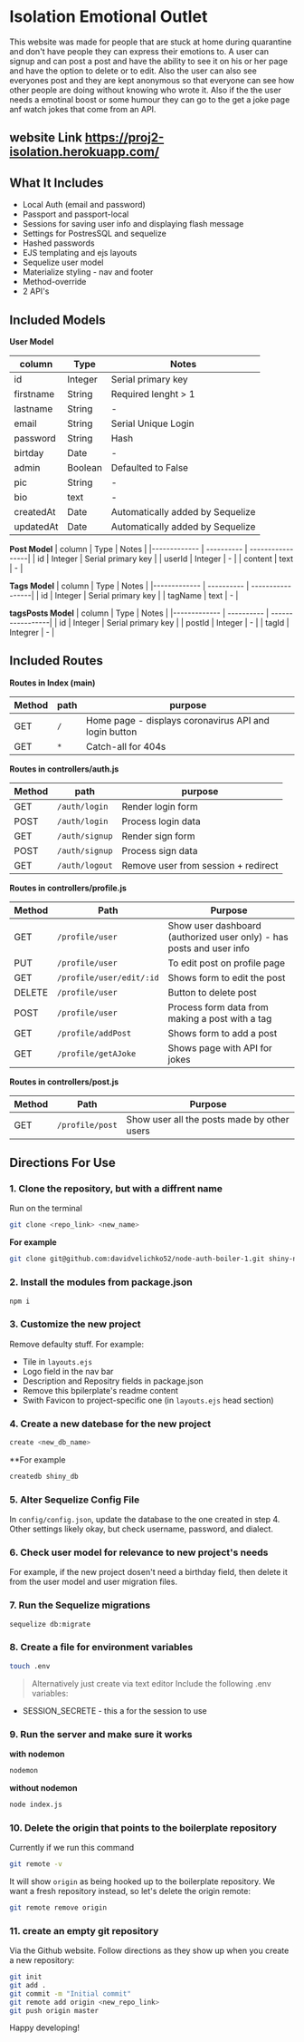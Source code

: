 # Isolation Emotional Outlet

This website was made for people that are stuck at home during quarantine and don't have people they can express their emotions to. A user can signup and can post a post and have the ability to see it on his or her page and have the option to delete or to edit. Also the user can also see everyones post and they are kept anonymous so that everyone can see how other people are doing without knowing who wrote it. Also if the the user needs a emotinal boost or some humour they can go to the get a joke page anf watch jokes that come from an API. 

## website Link https://proj2-isolation.herokuapp.com/


## What It Includes

* Local Auth (email and password)
* Passport and passport-local
* Sessions for saving user info and displaying flash message
* Settings for PostresSQL and sequelize
* Hashed passwords
* EJS templating and ejs layouts
* Sequelize user model
* Materialize styling - nav and footer
* Method-override
* 2 API's



## Included Models
**User Model**

| column | Type | Notes |
| ----------- | ---------- | --------------------|
| id | Integer | Serial primary key |
| firstname | String | Required lenght > 1 |
| lastname | String | - |
| email | String | Serial Unique Login |
| password | String | Hash |
| birtday | Date | - |
| admin | Boolean | Defaulted to False |
| pic | String | - |
| bio | text | - |
| createdAt | Date | Automatically added by Sequelize |
| updatedAt | Date | Automatically added by Sequelize |


**Post Model**
| column | Type | Notes |
|------------- | ---------- | -----------------|
| id | Integer | Serial primary key |
| userId | Integer | - |
| content | text | - |

**Tags Model**
| column | Type | Notes |
|------------- | ---------- | -----------------|
| id | Integer | Serial primary key |
| tagName | text | - |

**tagsPosts Model**
| column | Type | Notes |
|------------- | ---------- | -----------------|
| id | Integer | Serial primary key |
| postId | Integer | - |
| tagId | Integrer | - |

## Included Routes

**Routes in Index (main)**

| Method | path | purpose |
| ----| ------------------------- | --------------- |
| GET | `/` | Home page - displays coronavirus API and login button |
| GET | `*` | Catch-all for 404s |



**Routes in controllers/auth.js**

| Method | path | purpose |
| ----| ------------------------- | --------------- |
| GET | `/auth/login` | Render login form |
| POST | `/auth/login` | Process login data |
| GET | `/auth/signup` | Render sign form |
| POST | `/auth/signup` | Process sign data |
| GET | `/auth/logout` | Remove user from session + redirect |

**Routes in controllers/profile.js**

| Method | Path | Purpose |
| ------ | ---------------------- | ---------------------------- |
| GET | `/profile/user` | Show user dashboard (authorized user only) - has posts and user info |
| PUT | `/profile/user` | To edit post on profile page |
| GET | `/profile/user/edit/:id` | Shows form to edit the post |
| DELETE | `/profile/user` | Button to delete post |
| POST | `/profile/user` | Process form data from making a post with a tag |
| GET | `/profile/addPost` | Shows form to add a post |
| GET | `/profile/getAJoke` | Shows page with API for jokes |

**Routes in controllers/post.js**

| Method | Path | Purpose |
| ------ | ---------------------- | ---------------------------- |
| GET | `/profile/post` | Show user all the posts made by other users |




## Directions For Use

### 1. Clone the repository, but with a diffrent name

Run on the terminal

```sh
git clone <repo_link> <new_name>
```
**For example**

```sh
git clone git@github.com:davidvelichko52/node-auth-boiler-1.git shiny-new-project
```

### 2. Install the modules from package.json

```sh
npm i
```

### 3. Customize the new project

Remove defaulty stuff. For example:

* Tile in `layouts.ejs`
* Logo field in the nav bar
* Description and Repositry fields in package.json
* Remove this bpilerplate's readme content
* Swith Favicon to project-specific one (in `layouts.ejs` head section)

### 4. Create a new datebase for the new project

```sh
create <new_db_name>
```
**For example

```sh
createdb shiny_db
```

### 5. Alter Sequelize Config File

In `config/config.json`, update the database to the one created in step 4. Other settings likely okay, but check username, password, and dialect.

### 6. Check user model for relevance to new project's needs

For example, if the new project dosen't need a birthday field, then delete it from the user model and user migration files.

### 7. Run the Sequelize migrations

```sh
sequelize db:migrate
```
### 8. Create a file for environment variables

```sh
touch .env
```
> Alternatively just create via text editor
Include the following .env variables:
* SESSION_SECRETE - this a for the session to use

### 9. Run the server and make sure it works

**with nodemon**
```sh
nodemon
```

**without nodemon**

```sh 
node index.js
```

### 10. Delete the origin that points to the boilerplate repository

Currently if we run this command

```sh
git remote -v
```

It will show `origin` as being hooked up to the boilerplate repository. We want a fresh repository instead, so let's delete the origin remote:

```sh
git remote remove origin
```

### 11. create an empty git repository

Via the Github website. Follow directions as they show up when you create a new repository:

```sh
git init
git add .
git commit -m "Initial commit"
git remote add origin <new_repo_link>
git push origin master
```

Happy developing!
